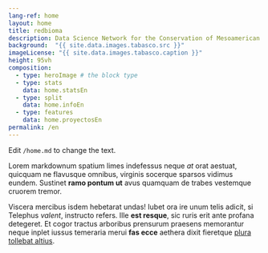 ```yaml
---
lang-ref: home
layout: home
title: redbioma
description: Data Science Network for the Conservation of Mesoamerican Biodiversity
background:  "{{ site.data.images.tabasco.src }}"
imageLicense: "{{ site.data.images.tabasco.caption }}"
height: 95vh
composition:
  - type: heroImage # the block type
  - type: stats
    data: home.statsEn
  - type: split
    data: home.infoEn
  - type: features
    data: home.proyectosEn
permalink: /en
---
```


Edit `/home.md` to change the text.

Lorem markdownum spatium limes indefessus neque *at* orat aestuat, quicquam ne
flavusque omnibus, virginis socerque sparsos vidimus eundem. Sustinet **ramo
pontum ut** avus quamquam de trabes vestemque cruorem tremor.

Viscera mercibus isdem hebetarat undas! Iubet ora ire unum telis adicit, si
Telephus *valent*, instructo refers. Ille **est resque**, sic ruris erit ante
profana detegeret. Et cogor tractus arboribus prensurum praesens memorantur
neque inplet iussus temeraria merui **fas ecce** aethera dixit fieretque [plura
tollebat altius](http://virgineusque.net/est.html).
